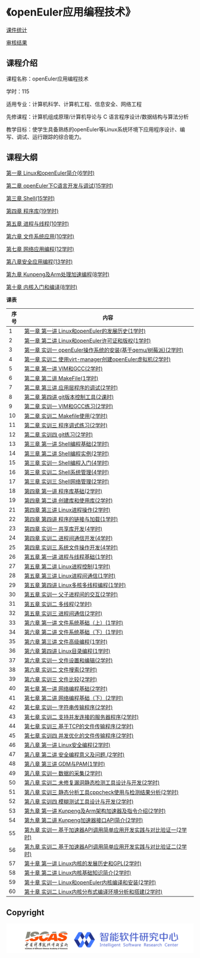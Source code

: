 # 《openEuler应用编程技术》

[课件统计](./课件要求.md)

[审核结果](./审核结果.md)

## 课程介绍

课程名称：openEuler应用编程技术

学时：115

适用专业：计算机科学、计算机工程、信息安全、网络工程

先修课程：计算机组成原理/计算机导论与 C 语言程序设计/数据结构与算法分析

教学目标：使学生具备熟练的openEuler等Linux系统环境下应用程序设计、编写、调试、运行跟踪的综合能力。

## 课程大纲
[第一章 Linux和openEuler简介(6学时)](./Chapter1)

[第二章 openEuler下C语言开发与调试(15学时)](./Chapter2)

[第三章 Shell(15学时)](./Chapter3)

[第四章 程序库(19学时)](./Chapter4)

[第五章 进程与线程(10学时)](./Chapter5)

[第六章 文件系统应用(10学时)](./Chapter6)

[第七章 网络应用编程(12学时)](./Chapter7)

[第八章安全应用编程(13学时)](./Chapter8)

[第九章 Kunpeng及Arm处理加速编程(8学时)](./Chapter9)

[第十章 内核入门和编译(8学时)](./Chapter10)

**课表**

| 序号 | 内容                                                         |
| ---- | ------------------------------------------------------------ |
| 1    | [第一章 第一讲  Linux和openEuler的发展历史(1学时)](./Chapter1/class1) |
| 2    | [第一章 第二讲  Linux和openEuler许可证和版权(1学时)](./Chapter1/class2) |
| 3    | [第一章 实训一  openEuler操作系统的安装(基于qemu/树莓派)(2学时)](./Chapter1/lab/class1) |
| 4    | [第一章 实训二 使用virt-manager创建openEuler虚拟机(2学时)](./Chapter1/lab/class2) |
| 5    | [第二章 第一讲  VIM和GCC(2学时)](./Chapter2/class1)          |
| 6    | [第二章 第二讲  MakeFile(1学时)](./Chapter2/class2)          |
| 7    | [第二章 第三讲  应用层程序的调试(2学时)](./Chapter2/class3)  |
| 8    | [第二章 第四讲  git版本控制工具(2课时)](./Chapter2/class4)   |
| 9    | [第二章 实训一  VIM和GCC练习(2学时)](./Chapter2/lab/class1)  |
| 10   | [第二章 实训二  Makefile使用(2学时)](./Chapter2/lab/class2)  |
| 11   | [第二章 实训三  程序调式练习(2学时)](./Chapter2/lab/class3)  |
| 12   | [第二章 实训四  git练习(2学时)](./Chapter2/lab/class4)       |
| 13   | [第三章 第一讲  Shell编程基础(2学时)](./Chapter3/class1)     |
| 14   | [第三章 第二讲  Shell编程实例(2学时)](./Chapter3/class2)     |
| 15   | [第三章 实训一  Shell编程入门(4学时)](./Chapter3/lab/class1) |
| 16   | [第三章 实训二  Shell系统管理(4学时)](./Chapter3/lab/class2) |
| 17   | [第三章 实训三  Shell网络管理(2学时)](./Chapter3/lab/class3) |
| 18   | [第四章 第一讲  程序库基础(2学时)](./Chapter4/class1)        |
| 19   | [第四章 第二讲  创建库和使用库(2学时)](./Chapter4/class2)    |
| 21   | [第四章 第三讲  Linux进程操作(2学时)](./Chapter4/class3)     |
| 22   | [第四章 第四讲  程序的链接与加载(1学时)](./Chapter4/class4)  |
| 23   | [第四章 实训一  共享库开发(4学时)](./Chapter4/lab/class1)    |
| 24   | [第四章 实训二  进程间通信开发(4学时)](./Chapter4/lab/class2) |
| 25   | [第四章 实训三  系统文件操作开发(4学时)](./Chapter4/lab/class3) |
| 26   | [第五章 第一讲 进程与线程基础(1学时)](./Chapter5/class1)     |
| 27   | [第五章 第二讲 Linux进程控制(1学时)](./Chapter5/class2)      |
| 28   | [第五章 第三讲 Linux进程间通信(1学时)](./Chapter5/class3)    |
| 29   | [第五章 第四讲 Linux多核多线程编程(1学时)](./Chapter5/class4) |
| 30   | [第五章 实训一  父子进程间的交互(2学时)](./Chapter5/lab/class1) |
| 31   | [第五章 实训二  多线程(2学时)](./Chapter5/lab/class2)        |
| 32   | [第五章 实训三  进程间通信(2学时)](./Chapter5/lab/class3)    |
| 33   | [第六章 第一讲 文件系统基础（上）(1学时)](./Chapter6/class1) |
| 34   | [第六章 第二讲 文件系统基础（下）(1学时)](./Chapter6/class2) |
| 35   | [第六章 第三讲 文件高级编程(1学时)](./Chapter6/class3)       |
| 36   | [第六章 第四讲 Linux目录编程(1学时)](./Chapter6/class4)      |
| 37   | [第六章 实训一  文件设置和编辑(2学时)](./Chapter6/lab/class1) |
| 38   | [第六章 实训二  文件搜索(2学时)](./Chapter6/lab/class2)      |
| 39   | [第六章 实训三  文件比较(2学时)](./Chapter6/lab/class3)      |
| 40   | [第七章 第一讲  网络编程基础(2学时)](./Chapter7/class1)      |
| 41   | [第七章 第二讲  网络编程基础（下）(2学时)](./Chapter7/class1) |
| 42   | [第七章 实训一  字符串传输程序(2学时)](./Chapter7/lab/class1) |
| 43   | [第七章 实训二  支持并发连接的服务器程序(2学时) ](./Chapter7/lab/class2) |
| 44   | [第七章 实训三  基于TCP的文件传输程序(2学时)](./Chapter7/lab/class3) |
| 45   | [第七章 实训四  并发优化的文件传输程序(2学时)](./Chapter7/lab/class4) |
| 46   | [第八章 第一讲 Linux安全编程(2学时)](./Chapter8/class1)      |
| 47   | [第八章 第二讲  安全编程意义及问题.(2学时)](./Chapter8/class2) |
| 48    | [第八章 第三讲 GDM与PAM(1学时)](./Chapter8/class3) |
| 49   | [第八章 实训一  数据的采集(2学时)](./Chapter8/lab/class1)    |
| 50   | [第八章 实训二  未修复漏洞静态检测工具设计与开发(2学时)](./Chapter8/lab/class2) |
| 51   | [第八章 实训三  静态分析工具cppcheck使用与检测结果分析(2学时)](./Chapter8/lab/class3) |
| 52   | [第八章 实训四  模糊测试工具设计与开发(2学时)](./Chapter8/lab/class4) |
| 53   | [第九章 第一讲  Kunpeng及Arm架构加速器及指令介绍(2学时)](./Chapter9/class1)        |
| 54   | [第九章 第二讲  Kunpeng加速器接口API简介(2学时) ](./Chapter9/class2)                 |
| 55   | [第九章 实训一  基于加速器API调用简单应用开发实践与对比验证一(2学时)](./Chapter9/lab/class1)     |
| 56   | [第九章 实训二  基于加速器API调用简单应用开发实践与对比验证二(2学时)](./Chapter9/lab/class2)     |
| 57   | [第十章 第一讲  Linux内核的发展历史和GPL(2学时)](./Chapter10/class1) |
| 58   | [第十章 第二讲  Linux内核基础知识简介(2学时)](./Chapter10/class1) |
| 59   | [第十章 实训一  Linux和openEuler内核编译和安装(2学时)](./Chapter10/lab/class1) |
| 60   | [第十章 实训二  Linux内核分布式编译环境分析和搭建(2学时)](./Chapter10/lab/class2) |

## Copyright

![Logo](./joint_logo.png)
